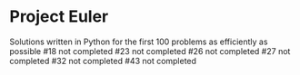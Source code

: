 # Project Euler
 Solutions written in Python for the first 100 problems as efficiently as possible
#18 not completed
#23 not completed
#26 not completed
#27 not completed
#32 not completed
#43 not completed